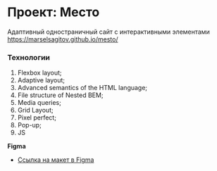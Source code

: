 # Проект: Место

Адаптивный одностраничный сайт с интерактивными элементами
https://marselsagitov.github.io/mesto/

### Технологии

1. Flexbox layout;
2. Adaptive layout;
3. Advanced semantics of the HTML language;
4. File structure of Nested BEM;
5. Media queries;
6. Grid Layout;
7. Pixel perfect;
8. Pop-up;
9. JS


**Figma**

* [Ссылка на макет в Figma](https://www.figma.com/file/2cn9N9jSkmxD84oJik7xL7/JavaScript.-Sprint-4?node-id=0%3A1)
